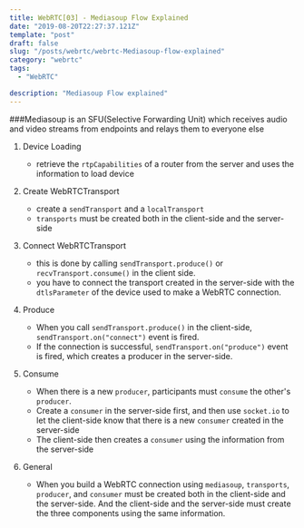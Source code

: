 ```yaml
---
title: WebRTC[03] - Mediasoup Flow Explained
date: "2019-08-20T22:27:37.121Z"
template: "post"
draft: false
slug: "/posts/webrtc/webrtc-Mediasoup-flow-explained"
category: "webrtc"
tags:
  - "WebRTC"

description: "Mediasoup Flow explained"
---
```


###Mediasoup is an SFU(Selective Forwarding Unit) which receives audio and video streams from endpoints and relays them to everyone else

1. Device Loading

   - retrieve the `rtpCapabilities` of a router from the server and uses the information to load device

2. Create WebRTCTransport

   - create a `sendTransport` and a `localTransport`
   - `transports` must be created both in the client-side and the server-side

3. Connect WebRTCTransport

   - this is done by calling `sendTransport.produce()` or `recvTransport.consume()` in the client side.
   - you have to connect the transport created in the server-side with the `dtlsParameter` of the device used to make a WebRTC connection.

4. Produce

   - When you call `sendTransport.produce()` in the client-side, `sendTransport.on("connect")` event is fired.
   - If the connection is successful, `sendTransport.on("produce")` event is fired, which creates a producer in the server-side.

5. Consume

   - When there is a new `producer`, participants must `consume` the other's `producer`.
   - Create a `consumer` in the server-side first, and then use `socket.io` to let the client-side know that there is a new `consumer` created in the server-side
   - The client-side then creates a `consumer` using the information from the server-side

6. General
   - When you build a WebRTC connection using `mediasoup`, `transports`, `producer`, and `consumer` must be created both in the client-side and the server-side. And the client-side and the server-side must create the three components using the same information.
